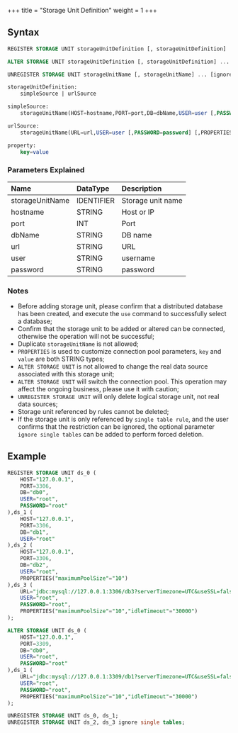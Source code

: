 +++
title = "Storage Unit Definition"
weight = 1
+++

## Syntax

```sql
REGISTER STORAGE UNIT storageUnitDefinition [, storageUnitDefinition] ...

ALTER STORAGE UNIT storageUnitDefinition [, storageUnitDefinition] ...

UNREGISTER STORAGE UNIT storageUnitName [, storageUnitName] ... [ignore single tables]

storageUnitDefinition:
    simpleSource | urlSource

simpleSource:
    storageUnitName(HOST=hostname,PORT=port,DB=dbName,USER=user [,PASSWORD=password] [,PROPERTIES(property [,property]) ...])

urlSource:
    storageUnitName(URL=url,USER=user [,PASSWORD=password] [,PROPERTIES(property [,property]) ...])

property:
    key=value
```

### Parameters Explained

| Name             | DataType   | Description       |
|:-----------------|:-----------|:------------------|
| storageUnitName  | IDENTIFIER | Storage unit name |
| hostname         | STRING     | Host or IP        |
| port             | INT        | Port              |
| dbName           | STRING     | DB name           |
| url              | STRING     | URL               |
| user             | STRING     | username          |
| password         | STRING     | password          |

### Notes

- Before adding storage unit, please confirm that a distributed database has been created, and execute the `use` command to successfully select a database;
- Confirm that the storage unit to be added or altered can be connected, otherwise the operation will not be successful;
- Duplicate `storageUnitName` is not allowed;
- `PROPERTIES` is used to customize connection pool parameters, `key` and `value` are both STRING types;
- `ALTER STORAGE UNIT` is not allowed to change the real data source associated with this storage unit;
- `ALTER STORAGE UNIT` will switch the connection pool. This operation may affect the ongoing business, please use it with caution;
- `UNREGISTER STORAGE UNIT` will only delete logical storage unit, not real data sources;
- Storage unit referenced by rules cannot be deleted;
- If the storage unit is only referenced by `single table rule`, and the user confirms that the restriction can be ignored, the optional parameter `ignore single tables` can be added to perform forced deletion.

## Example

```sql
REGISTER STORAGE UNIT ds_0 (
    HOST="127.0.0.1",
    PORT=3306,
    DB="db0",
    USER="root",
    PASSWORD="root"
),ds_1 (
    HOST="127.0.0.1",
    PORT=3306,
    DB="db1",
    USER="root"
),ds_2 (
    HOST="127.0.0.1",
    PORT=3306,
    DB="db2",
    USER="root",
    PROPERTIES("maximumPoolSize"="10")
),ds_3 (
    URL="jdbc:mysql://127.0.0.1:3306/db3?serverTimezone=UTC&useSSL=false",
    USER="root",
    PASSWORD="root",
    PROPERTIES("maximumPoolSize"="10","idleTimeout"="30000")
);

ALTER STORAGE UNIT ds_0 (
    HOST="127.0.0.1",
    PORT=3309,
    DB="db0",
    USER="root",
    PASSWORD="root"
),ds_1 (
    URL="jdbc:mysql://127.0.0.1:3309/db1?serverTimezone=UTC&useSSL=false",
    USER="root",
    PASSWORD="root",
    PROPERTIES("maximumPoolSize"="10","idleTimeout"="30000")
);

UNREGISTER STORAGE UNIT ds_0, ds_1;
UNREGISTER STORAGE UNIT ds_2, ds_3 ignore single tables;
```
